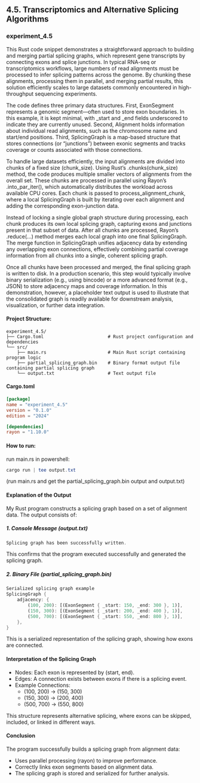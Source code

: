 ## 4.5. Transcriptomics and Alternative Splicing Algorithms

### experiment_4.5

This Rust code snippet demonstrates a straightforward approach to building and merging partial splicing graphs, which represent gene transcripts by connecting exons and splice junctions. In typical RNA-seq or transcriptomics workflows, large numbers of read alignments must be processed to infer splicing patterns across the genome. By chunking these alignments, processing them in parallel, and merging partial results, this solution efficiently scales to large datasets commonly encountered in high-throughput sequencing experiments.

The code defines three primary data structures. First, ExonSegment represents a genomic segment—often used to store exon boundaries. In this example, it is kept minimal, with _start and _end fields underscored to indicate they are currently unused. Second, Alignment holds information about individual read alignments, such as the chromosome name and start/end positions. Third, SplicingGraph is a map-based structure that stores connections (or “junctions”) between exonic segments and tracks coverage or counts associated with those connections.

To handle large datasets efficiently, the input alignments are divided into chunks of a fixed size (chunk_size). Using Rust’s .chunks(chunk_size) method, the code produces multiple smaller vectors of alignments from the overall set. These chunks are processed in parallel using Rayon’s .into_par_iter(), which automatically distributes the workload across available CPU cores. Each chunk is passed to process_alignment_chunk, where a local SplicingGraph is built by iterating over each alignment and adding the corresponding exon-junction data.

Instead of locking a single global graph structure during processing, each chunk produces its own local splicing graph, capturing exons and junctions present in that subset of data. After all chunks are processed, Rayon’s .reduce(...) method merges each local graph into one final SplicingGraph. The merge function in SplicingGraph unifies adjacency data by extending any overlapping exon connections, effectively combining partial coverage information from all chunks into a single, coherent splicing graph.

Once all chunks have been processed and merged, the final splicing graph is written to disk. In a production scenario, this step would typically involve binary serialization (e.g., using bincode) or a more advanced format (e.g., JSON) to store adjacency maps and coverage information. In this demonstration, however, a placeholder text output is used to illustrate that the consolidated graph is readily available for downstream analysis, visualization, or further data integration.

#### Project Structure:

```plaintext
experiment_4.5/
├── Cargo.toml                        # Rust project configuration and dependencies
└── src/
    ├── main.rs                       # Main Rust script containing program logic
    ├── partial_splicing_graph.bin    # Binary format output file containing partial splicing graph
    └── output.txt                    # Text output file
```

#### Cargo.toml

```toml
[package]
name = "experiment_4.5"
version = "0.1.0"
edition = "2024"

[dependencies]
rayon = "1.10.0"
```

#### How to run:

run main.rs in powershell:

```powershell
cargo run | tee output.txt
```
(run main.rs and get the partial_splicing_graph.bin output and output.txt)


#### Explanation of the Output
My Rust program constructs a splicing graph based on a set of alignment data. The output consists of:

##### 1. Console Message (output.txt)

```rust
Splicing graph has been successfully written.
```

This confirms that the program executed successfully and generated the splicing graph.

##### 2. Binary File (partial_splicing_graph.bin)

```rust
Serialized splicing graph example
SplicingGraph {
    adjacency: {
        (100, 200): [(ExonSegment { _start: 150, _end: 300 }, 1)],
        (150, 300): [(ExonSegment { _start: 200, _end: 400 }, 1)],
        (500, 700): [(ExonSegment { _start: 550, _end: 800 }, 1)],
    },
}
```

This is a serialized representation of the splicing graph, showing how exons are connected.

#### Interpretation of the Splicing Graph
* Nodes: Each exon is represented by (start, end).
* Edges: A connection exists between exons if there is a splicing event.
* Example Connections:
  * (100, 200) → (150, 300)
  * (150, 300) → (200, 400)
  * (500, 700) → (550, 800)

This structure represents alternative splicing, where exons can be skipped, included, or linked in different ways.

#### Conclusion
The program successfully builds a splicing graph from alignment data:

* Uses parallel processing (rayon) to improve performance.
* Correctly links exon segments based on alignment data.
* The splicing graph is stored and serialized for further analysis.
